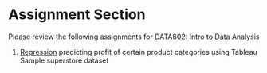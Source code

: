 # Assignment Section

Please review the following assignments for DATA602: Intro to Data Analysis

1.  <a href=https://github.com/Lwhieldon/IntroToDataAnalysis/tree/master/Assignments/Assignment%201>Regression</a> predicting profit of certain product categories using Tableau Sample superstore dataset
